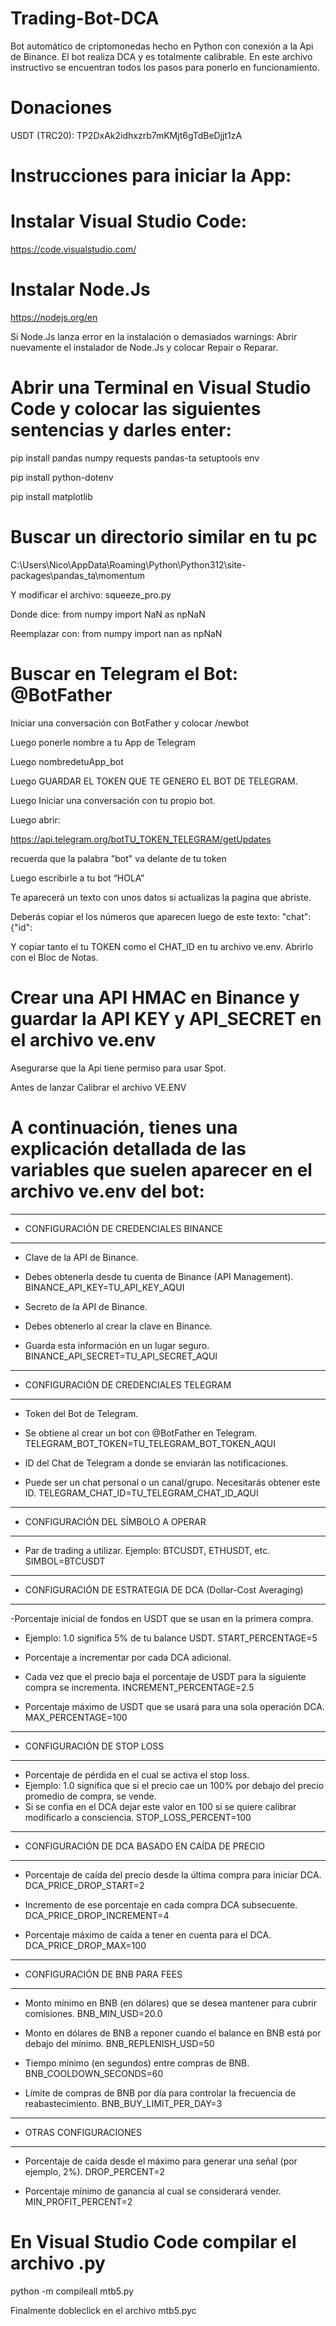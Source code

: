 # Trading-Bot-DCA

Bot automático de criptomonedas hecho en Python con conexión a la Api de Binance. 
El bot realiza DCA y es totalmente calibrable. 
En este archivo instructivo se encuentran todos los pasos para ponerlo en funcionamiento. 

# Donaciones

USDT (TRC20): TP2DxAk2idhxzrb7mKMjt6gTdBeDjjt1zA


# Instrucciones para iniciar la App:


# Instalar Visual Studio Code:

https://code.visualstudio.com/


# Instalar Node.Js

https://nodejs.org/en

Si Node.Js lanza error en la instalación o demasiados warnings: Abrir nuevamente el instalador de Node.Js y colocar Repair o Reparar.


# Abrir una Terminal en Visual Studio Code y colocar las siguientes sentencias y darles enter:

pip install pandas numpy requests pandas-ta setuptools env 

pip install python-dotenv

pip install matplotlib  


# Buscar un directorio similar en tu pc

C:\Users\Nico\AppData\Roaming\Python\Python312\site-packages\pandas_ta\momentum

Y modificar el archivo: squeeze_pro.py

Donde dice:	    	from numpy import NaN as npNaN

Reemplazar con: 	from numpy import nan as npNaN


# Buscar en Telegram el Bot: @BotFather
 
Iniciar una conversación con BotFather y colocar /newbot 

Luego ponerle nombre a tu App de Telegram

Luego nombredetuApp_bot

Luego GUARDAR EL TOKEN QUE TE GENERO EL BOT DE TELEGRAM.

Luego Iniciar una conversación con tu propio bot.

Luego abrir:

https://api.telegram.org/botTU_TOKEN_TELEGRAM/getUpdates

recuerda que la palabra "bot" va delante de tu token

Luego escribirle a tu bot “HOLA”

Te aparecerá un texto con unos datos si actualizas la pagina que abriste.

Deberás copiar el los números que aparecen luego de este texto: "chat":{"id":

Y copiar tanto el tu TOKEN como el CHAT_ID en tu archivo ve.env. Abrirlo con el Bloc de Notas.


# Crear una API HMAC en Binance y guardar la API KEY y API_SECRET en el archivo ve.env

Asegurarse que la Api tiene permiso para usar Spot.

Antes de lanzar Calibrar el archivo VE.ENV


# A continuación, tienes una explicación detallada de las variables que suelen aparecer en el archivo ve.env del bot:

------------------------------------------
- CONFIGURACIÓN DE CREDENCIALES BINANCE
------------------------------------------
- Clave de la API de Binance.
- Debes obtenerla desde tu cuenta de Binance (API Management).
BINANCE_API_KEY=TU_API_KEY_AQUI

- Secreto de la API de Binance.
- Debes obtenerlo al crear la clave en Binance. 
- Guarda esta información en un lugar seguro.
BINANCE_API_SECRET=TU_API_SECRET_AQUI


------------------------------------------
- CONFIGURACIÓN DE CREDENCIALES TELEGRAM
------------------------------------------
- Token del Bot de Telegram.
- Se obtiene al crear un bot con @BotFather en Telegram.
TELEGRAM_BOT_TOKEN=TU_TELEGRAM_BOT_TOKEN_AQUI

- ID del Chat de Telegram a donde se enviarán las notificaciones.
- Puede ser un chat personal o un canal/grupo. Necesitarás obtener este ID.
TELEGRAM_CHAT_ID=TU_TELEGRAM_CHAT_ID_AQUI


------------------------------------------
- CONFIGURACIÓN DEL SÍMBOLO A OPERAR
------------------------------------------
- Par de trading a utilizar. Ejemplo: BTCUSDT, ETHUSDT, etc.
SIMBOL=BTCUSDT


------------------------------------------
- CONFIGURACIÓN DE ESTRATEGIA DE DCA (Dollar-Cost Averaging)
------------------------------------------
-Porcentaje inicial de fondos en USDT que se usan en la primera compra.
- Ejemplo: 1.0 significa 5% de tu balance USDT.
START_PERCENTAGE=5

- Porcentaje a incrementar por cada DCA adicional.
- Cada vez que el precio baja el porcentaje de USDT para la siguiente compra se incrementa.
INCREMENT_PERCENTAGE=2.5

- Porcentaje máximo de USDT que se usará para una sola operación DCA.
MAX_PERCENTAGE=100


------------------------------------------
- CONFIGURACIÓN DE STOP LOSS
------------------------------------------
- Porcentaje de pérdida en el cual se activa el stop loss.
- Ejemplo: 1.0 significa que si el precio cae un 100% por debajo del precio promedio de compra, se vende.
- Si se confia en el DCA dejar este valor en 100 si se quiere calibrar modificarlo a consciencia.
STOP_LOSS_PERCENT=100


------------------------------------------
- CONFIGURACIÓN DE DCA BASADO EN CAÍDA DE PRECIO
------------------------------------------
- Porcentaje de caída del precio desde la última compra para iniciar DCA.
DCA_PRICE_DROP_START=2

- Incremento de ese porcentaje en cada compra DCA subsecuente.
DCA_PRICE_DROP_INCREMENT=4

- Porcentaje máximo de caída a tener en cuenta para el DCA.
DCA_PRICE_DROP_MAX=100


------------------------------------------
- CONFIGURACIÓN DE BNB PARA FEES
------------------------------------------
- Monto mínimo en BNB (en dólares) que se desea mantener para cubrir comisiones.
BNB_MIN_USD=20.0

- Monto en dólares de BNB a reponer cuando el balance en BNB está por debajo del mínimo.
BNB_REPLENISH_USD=50

- Tiempo mínimo (en segundos) entre compras de BNB.
BNB_COOLDOWN_SECONDS=60

- Límite de compras de BNB por día para controlar la frecuencia de reabastecimiento.
BNB_BUY_LIMIT_PER_DAY=3

------------------------------------------
- OTRAS CONFIGURACIONES
------------------------------------------
- Porcentaje de caída desde el máximo para generar una señal (por ejemplo, 2%).
DROP_PERCENT=2

- Porcentaje mínimo de ganancia al cual se considerará vender.
MIN_PROFIT_PERCENT=2


# En Visual Studio Code compilar el archivo .py

python -m compileall mtb5.py   

Finalmente dobleclick en el archivo mtb5.pyc
